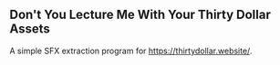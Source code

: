 ## Don't You Lecture Me With Your Thirty Dollar Assets

A simple SFX extraction program for https://thirtydollar.website/.
